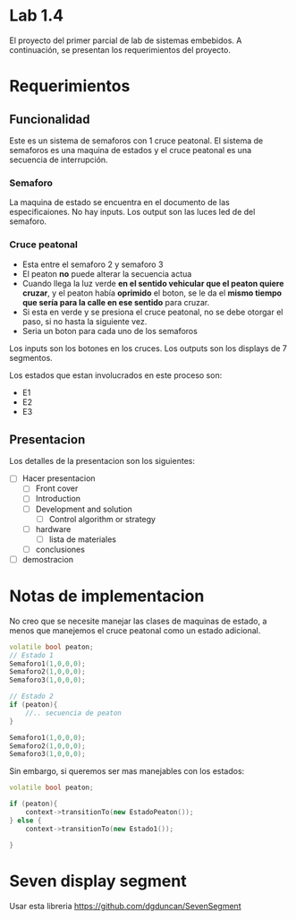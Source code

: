 # Lab 1.4

El proyecto del primer parcial de lab de sistemas embebidos. A continuación, se
presentan los requerimientos del proyecto.

# Requerimientos

## Funcionalidad

Este es un sistema de semaforos con 1 cruce peatonal. El sistema de semaforos
es una maquina de estados y el cruce peatonal es una secuencia de interrupción.

### Semaforo

La maquina de estado se encuentra en el documento de las especificaiones.
No hay inputs.
Los output son las luces led de del semaforo.

### Cruce peatonal

- Esta entre el semaforo 2 y semaforo 3
- El peaton **no** puede alterar la secuencia actua
- Cuando llega la luz verde **en el sentido vehicular que el peaton quiere
  cruzar**, y el peaton había **oprimido** el boton, se le da el **mismo tiempo
  que sería para la calle en ese sentido** para cruzar.
- Si esta en verde y se presiona el cruce peatonal, no se debe otorgar el paso,
  si no hasta la siguiente vez.
- Seria un boton para cada uno de los semaforos

Los inputs son los botones en los cruces. Los outputs son los displays de 7
segmentos.

Los estados que estan involucrados en este proceso son:

- E1
- E2
- E3

## Presentacion

Los detalles de la presentacion son los siguientes:

- [ ] Hacer presentacion
  - [ ] Front cover
  - [ ] Introduction
  - [ ] Development and solution
    - [ ] Control algorithm or strategy
  - [ ] hardware
    - [ ] lista de materiales
  - [ ] conclusiones
- [ ] demostracion

# Notas de implementacion

No creo que se necesite manejar las clases de maquinas de estado, a menos que
manejemos el cruce peatonal como un estado adicional.

```cpp
volatile bool peaton;
// Estado 1
Semaforo1(1,0,0,0);
Semaforo2(1,0,0,0);
Semaforo3(1,0,0,0);

// Estado 2
if (peaton){
    //.. secuencia de peaton
}

Semaforo1(1,0,0,0);
Semaforo2(1,0,0,0);
Semaforo3(1,0,0,0);


```

Sin embargo, si queremos ser mas manejables con los estados:

```cpp
volatile bool peaton;

if (peaton){
    context->transitionTo(new EstadoPeaton());
} else {
    context->transitionTo(new Estado1());

}
```

# Seven display segment

Usar esta libreria
https://github.com/dgduncan/SevenSegment
